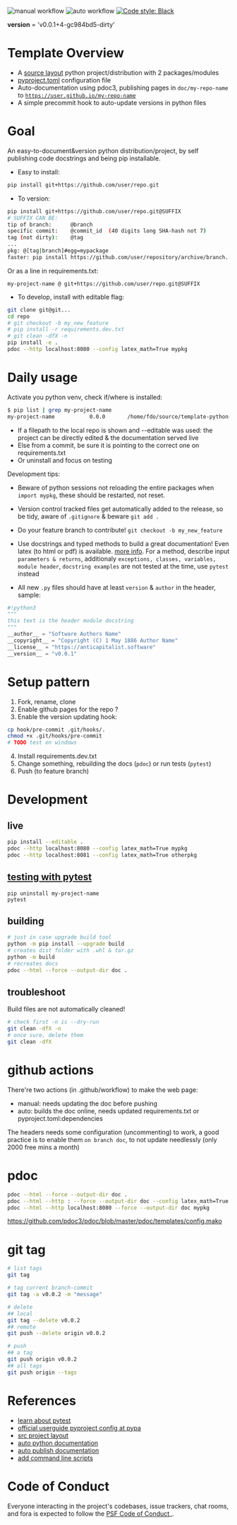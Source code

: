 ![manual workflow](https://github.com/fdobad/template-python-package/actions/workflows/manual.yml/badge.svg)
![auto workflow](https://github.com/fdobad/template-python-package/actions/workflows/auto.yml/badge.svg)
<a href=https://github.com/psf/black>![Code style: Black](https://img.shields.io/badge/code%20style-black-000000.svg)</a>

  __version__ = 'v0.0.1+4-gc984bd5-dirty'

# Template Overview

* A [source layout][src-layout] python project/distribution with 2 packages/modules
* [pyproject.toml][pyproject_config] configuration file
* Auto-documentation using pdoc3, publishing pages in `doc/my-repo-name` to [`https://user.github.io/my-repo-name`](https://fdobad.github.io/template-python-package)
* A simple precommit hook to auto-update versions in python files

# Goal

An easy-to-document&version python distribution/project, by self publishing code docstrings and being pip installable.

* Easy to install:
```bash
pip install git+https://github.com/user/repo.git
```

* To version:
```bash
pip install git+https://github.com/user/repo.git@SUFFIX
# SUFFIX CAN BE:
tip of branch:      @branch
specific commit:    @commit_id  (40 digits long SHA-hash not 7)
tag (not dirty):    @tag
...
pkg: @[tag|branch]#egg=mypackage
faster: pip install https://github.com/user/repository/archive/branch.[zip|wheel]
```
Or as a line in requirements.txt:
```
my-project-name @ git+https://github.com/user/repo.git@SUFFIX
```

* To develop, install with editable flag:
```bash
git clone git@git...
cd repo
# git checkout -b my_new_feature
# pip install -r requirements.dev.txt
# git clean -dfX -n
pip install -e .
pdoc --http localhost:8080 --config latex_math=True mypkg
```

# Daily usage 

Activate you python venv, check if/where is installed: 
```bash
$ pip list | grep my-project-name
my-project-name           0.0.0       /home/fdo/source/template-python-package
```
* If a filepath to the local repo is shown and --editable was used: the project can be directly edited & the documentation served live  
* Else from a commit, be sure it is pointing to the correct one on requirements.txt
* Or uninstall and focus on testing

Development tips:
* Beware of python sessions not reloading the entire packages when `import mypkg`, these should be restarted, not reset.
* Version control tracked files get automatically added to the release, so be tidy, aware of `.gitignore` & beware `git add .`
* Do your feature branch to contribute! `git checkout -b my_new_feature`
* Use docstrings and typed methods to build a great documentation! Even latex (to html or pdf) is available. [more info](https://pdoc3.github.io/pdoc/doc/pdoc/#what-objects-are-documented). For a method, describe input `parameters & returns`, additionaly `exceptions, classes, variables, module header`, `docstring examples` are not tested at the time, use `pytest` instead
    
* All new `.py` files should have at least `version` & `author` in the header, sample:
```python
#!python3
""" 
this text is the header module docstring
"""
__author__ = "Software Authors Name"
__copyright__ = "Copyright (C) 1 May 1886 Author Name"
__license__ = "https://anticapitalist.software"
__version__ = "v0.0.1"
```

# Setup pattern

1. Fork, rename, clone
2. Enable github pages for the repo ?
3. Enable the version updating hook:
```bash
cp hook/pre-commit .git/hooks/.
chmod +x .git/hooks/pre-commit
# TODO test on windows
```
4. Install requirements.dev.txt
5. Change something, rebuilding the docs (`pdoc`) or run tests (`pytest`)
6. Push (to feature branch)

# Development

## live
```bash
pip install --editable .
pdoc --http localhost:8080 --config latex_math=True mypkg
pdoc --http localhost:8081 --config latex_math=True otherpkg
```
## [testing with pytest][pytest]
```
pip uninstall my-project-name
pytest
```
## building
```bash
# just in case upgrade build tool
python -m pip install --upgrade build
# creates dist folder with .whl & tar.gz
python -m build
# recreates docs
pdoc --html --force --output-dir doc .
```
## troubleshoot
Build files are not automatically cleaned!
```bash
# check first -n is --dry-run
git clean -dfX -n
# once sure, delete them
git clean -dfX
```

# github actions
There're two actions (in .github/workflow) to make the web page:

* manual: needs updating the doc before pushing  
* auto: builds the doc online, needs updated requirements.txt or pyproject.toml:dependencies  

The headers needs some configuration (uncommenting) to work, a good practice is to enable them `on branch doc`, to not update needlessly (only 2000 free mins a month)

# pdoc
```bash
pdoc --html --force --output-dir doc .
pdoc --html --http : --force --output-dir doc --config latex_math=True .
pdoc --html --http localhost:8080 --force --output-dir doc mypkg
```
https://github.com/pdoc3/pdoc/blob/master/pdoc/templates/config.mako

# git tag
```bash
# list tags
git tag

# tag current branch-commit
git tag -a v0.0.2 -m "message"

# delete 
## local
git tag --delete v0.0.2
## remote
git push --delete origin v0.0.2

# push 
## a tag
git push origin v0.0.2
## all tags
git push origin --tags
```

# References
* [learn about pytest][pytest]
* [official userguide pyproject config at pypa][pyproject_config]  
* [src project layout][src-layout]  
* [auto python documentation][auto-document]  
* [auto publish documentation][auto-publish-docs]  
* [add command line scripts][cli-scripts]  

# Code of Conduct

Everyone interacting in the project's codebases, issue trackers,
chat rooms, and fora is expected to follow the
[PSF Code of Conduct](https://www.python.org/psf/conduct/)_.

[pyproject_config]: https://setuptools.pypa.io/en/latest/userguide/pyproject_config.html
[src-layout]: https://setuptools.pypa.io/en/latest/userguide/package_discovery.html#src-layout
[cli-scripts]: https://setuptools.pypa.io/en/latest/userguide/entry_point.html
[auto-document]: https://pdoc3.github.io/pdoc
[auto-publish-docs]: https://github.com/mitmproxy/pdoc/blob/main/.github/workflows/docs.yml
[pytest]: https://docs.pytest.org/en/latest/getting-started.html
